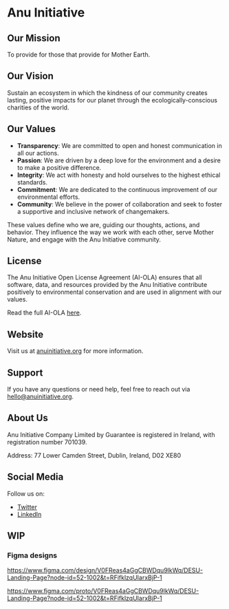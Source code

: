 <!DOCTYPE html>
<html lang="en">
<head>
    <meta charset="UTF-8">
    <meta name="viewport" content="width=device-width, initial-scale=1.0">
</head>
<body>

<h1>Anu Initiative</h1>

<h2>Our Mission</h2>
<p>To provide for those that provide for Mother Earth.</p>

<h2>Our Vision</h2>
<p>Sustain an ecosystem in which the kindness of our community creates lasting, positive impacts for our planet through the ecologically-conscious charities of the world.</p>

<h2>Our Values</h2>
<ul>
    <li><strong>Transparency</strong>: We are committed to open and honest communication in all our actions.</li>
    <li><strong>Passion</strong>: We are driven by a deep love for the environment and a desire to make a positive difference.</li>
    <li><strong>Integrity</strong>: We act with honesty and hold ourselves to the highest ethical standards.</li>
    <li><strong>Commitment</strong>: We are dedicated to the continuous improvement of our environmental efforts.</li>
    <li><strong>Community</strong>: We believe in the power of collaboration and seek to foster a supportive and inclusive network of changemakers.</li>
</ul>

<p>These values define who we are, guiding our thoughts, actions, and behavior. They influence the way we work with each other, serve Mother Nature, and engage with the Anu Initiative community.</p>

<h2>License</h2>
<p>The Anu Initiative Open License Agreement (AI-OLA) ensures that all software, data, and resources provided by the Anu Initiative contribute positively to environmental conservation and are used in alignment with our values.</p>
<p>Read the full AI-OLA <a href="https://forum.anuinitiative.org/t/anu-initiative-open-license-agreement-ai-ola/80" target="_blank">here</a>.</p>

<h2>Website</h2>
<p>Visit us at <a href="https://anuinitiative.org" target="_blank">anuinitiative.org</a> for more information.</p>

<h2>Support</h2>
<p>If you have any questions or need help, feel free to reach out via <a href="mailto:hello@anuinitiative.org">hello@anuinitiative.org</a>.</p>

<h2>About Us</h2>
<p>Anu Initiative Company Limited by Guarantee is registered in Ireland, with registration number 701039.</p>
<p>Address: 77 Lower Camden Street, Dublin, Ireland, D02 XE80</p>

<h2>Social Media</h2>
<p>Follow us on:</p>
<ul>
    <li><a href="https://twitter.com/AnuInitiative" target="_blank">Twitter</a></li>
    <li><a href="https://www.linkedin.com/company/anuinitiative" target="_blank">LinkedIn</a></li>
</ul>

</body>
</html>

## WIP

### Figma designs

https://www.figma.com/design/V0FReas4aGgCBWDqu9lkWq/DESU-Landing-Page?node-id=52-1002&t=RFifklzqUIarxBjP-1

https://www.figma.com/proto/V0FReas4aGgCBWDqu9lkWq/DESU-Landing-Page?node-id=52-1002&t=RFifklzqUIarxBjP-1
